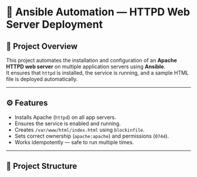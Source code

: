 # 🧩 Ansible Automation — HTTPD Web Server Deployment

## 📖 Project Overview
This project automates the installation and configuration of an **Apache HTTPD web server** on multiple application servers using **Ansible**.  
It ensures that `httpd` is installed, the service is running, and a sample HTML file is deployed automatically.

---

## ⚙️ Features
- Installs Apache (`httpd`) on all app servers.
- Ensures the service is enabled and running.
- Creates `/var/www/html/index.html` using `blockinfile`.
- Sets correct ownership (`apache:apache`) and permissions (`0744`).
- Works idempotently — safe to run multiple times.

---

## 📂 Project Structure
